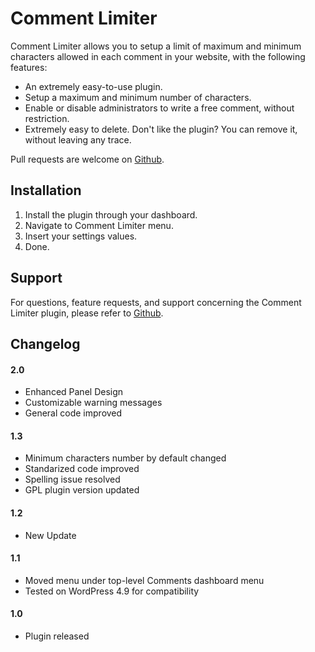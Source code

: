 # Comment Limiter

Comment Limiter allows you to setup a limit of maximum and minimum characters allowed in each comment in your website, with the following features:

* An extremely easy-to-use plugin.
* Setup a maximum and minimum number of characters.
* Enable or disable administrators to write a free comment, without restriction.
* Extremely easy to delete. Don't like the plugin? You can remove it, without leaving any trace.

Pull requests are welcome on [Github](https://github.com/ranss/comment-limiter).

## Installation

1. Install the plugin through your dashboard.
2. Navigate to Comment Limiter menu.
3. Insert your settings values.
3. Done.

## Support

For questions, feature requests, and support concerning the Comment Limiter plugin, please refer to [Github](https://github.com/ranss/comment-limiter).

## Changelog

#### 2.0
* Enhanced Panel Design
* Customizable warning messages
* General code improved

#### 1.3
* Minimum characters number by default changed
* Standarized code improved
* Spelling issue resolved
* GPL plugin version updated

#### 1.2
* New Update

#### 1.1
* Moved menu under top-level Comments dashboard menu
* Tested on WordPress 4.9 for compatibility

#### 1.0
* Plugin released
